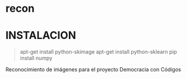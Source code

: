 recon
=====

INSTALACION
===========

 > apt-get install python-skimage
 > apt-get install python-sklearn
 > pip install numpy

Reconocimiento de imágenes para el proyecto Democracia con Códigos
